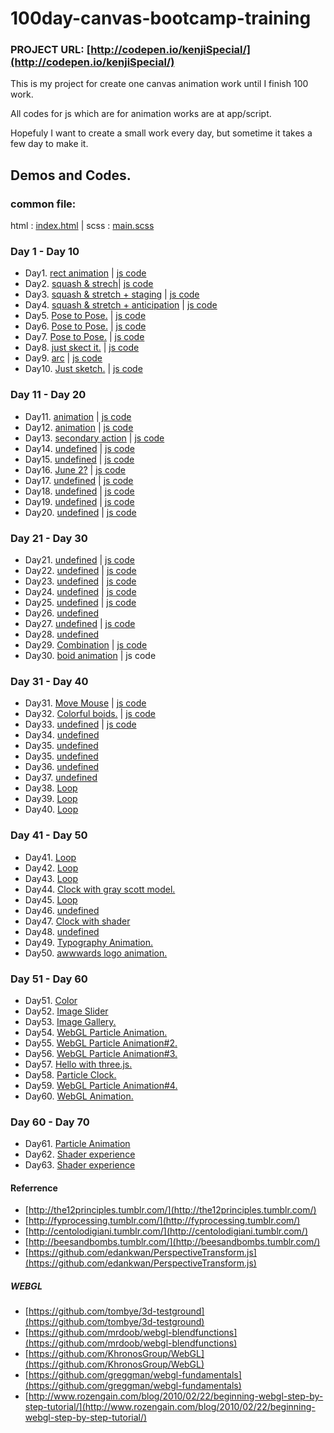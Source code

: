 100day-canvas-bootcamp-training
===============================

### PROJECT URL: [http://codepen.io/kenjiSpecial/](http://codepen.io/kenjiSpecial/)

This is my project for create one canvas animation work until I finish 100 work.

All codes for js which are for animation works are at app/script.

Hopefuly I want to create a small work every day, but sometime it takes a few day to make it.


## Demos and Codes.

### common file:
html : [index.html](https://github.com/kenjiSpecial/100day-canvas-bootcamp-training/blob/master/app/index.html) | scss : [main.scss](https://github.com/kenjiSpecial/100day-canvas-bootcamp-training/blob/master/app/styles/main.scss)

### Day 1 - Day 10
- Day1. [rect animation](http://codepen.io/kenjiSpecial/pen/phiBu) |  [ js code](https://github.com/kenjiSpecial/100day-canvas-bootcamp-training/blob/master/app/scripts/1-illusion-of-life/1-squash.js)
- Day2. [squash & strech](http://codepen.io/kenjiSpecial/pen/hjsdG)| [js code](https://github.com/kenjiSpecial/100day-canvas-bootcamp-training/blob/master/app/scripts/1-illusion-of-life/2-squash.js)
- Day3. [squash & stretch + staging](http://codepen.io/kenjiSpecial/pen/Bapfi) | [js code](https://github.com/kenjiSpecial/100day-canvas-bootcamp-training/blob/master/app/scripts/1-illusion-of-life/3-stage.js)
- Day4. [squash & stretch + anticipation](http://codepen.io/kenjiSpecial/pen/uidbC) | [js code](https://github.com/kenjiSpecial/100day-canvas-bootcamp-training/blob/master/app/scripts/1-illusion-of-life/4-anticipation.js)
- Day5. [Pose to Pose.](http://codepen.io/kenjiSpecial/pen/tfnEh) | [js code](https://github.com/kenjiSpecial/100day-canvas-bootcamp-training/blob/master/app/scripts/1-illusion-of-life/5-pose-to-pos.js)
- Day6. [Pose to Pose.](http://codepen.io/kenjiSpecial/pen/wIhqf) | [js code](https://github.com/kenjiSpecial/100day-canvas-bootcamp-training/blob/master/app/scripts/1-illusion-of-life/6-pose-to-pos.js)
- Day7. [Pose to Pose.](http://codepen.io/kenjiSpecial/pen/yiBJw) | [js code](https://github.com/kenjiSpecial/100day-canvas-bootcamp-training/blob/master/app/scripts/1-illusion-of-life/7-pose-to-pose.js)
- Day8. [just skect it.](http://codepen.io/kenjiSpecial/pen/hiLfs) | [js code](https://github.com/kenjiSpecial/100day-canvas-bootcamp-training/blob/master/app/scripts/1-illusion-of-life/8-arcs.js)
- Day9. [arc](http://codepen.io/kenjiSpecial/pen/Frazi) | [js code](https://github.com/kenjiSpecial/100day-canvas-bootcamp-training/blob/master/app/scripts/1-illusion-of-life/9-arcs.js)
- Day10. [Just sketch.](http://codepen.io/kenjiSpecial/pen/ghfwL) | [js code](https://github.com/kenjiSpecial/100day-canvas-bootcamp-training/blob/master/app/scripts/1-illusion-of-life/10-animation.js)


### Day 11 - Day 20
- Day11. [animation](http://codepen.io/kenjiSpecial/pen/xEIwr) | [js code](http://codepen.io/kenjiSpecial/pen/xEIwr)
- Day12. [animation](http://codepen.io/kenjiSpecial/pen/chGgL) | [js code](https://github.com/kenjiSpecial/100day-canvas-bootcamp-training/blob/master/app/scripts/1-illusion-of-life/12-secondary-action.js)
- Day13. [secondary action](http://codepen.io/kenjiSpecial/pen/eyCkt) | [js code](https://github.com/kenjiSpecial/100day-canvas-bootcamp-training/blob/master/app/scripts/1-illusion-of-life/13-secondary-action.js)
- Day14. [undefined](http://codepen.io/kenjiSpecial/pen/nxKhm) | [js code](https://github.com/kenjiSpecial/100day-canvas-bootcamp-training/blob/master/app/scripts/1-illusion-of-life/14-undefined.js)
- Day15. [undefined](http://codepen.io/kenjiSpecial/pen/qfLdD) | [js code](https://github.com/kenjiSpecial/100day-canvas-bootcamp-training/blob/master/app/scripts/1-illusion-of-life/15-undefined.js)
- Day16. [June 2?](http://codepen.io/kenjiSpecial/pen/uIjnH) | [js code](https://github.com/kenjiSpecial/100day-canvas-bootcamp-training/blob/master/app/scripts/1-illusion-of-life/16-undefined.js)
- Day17. [undefined](http://codepen.io/kenjiSpecial/pen/zxqDv) | [js code](https://github.com/kenjiSpecial/100day-canvas-bootcamp-training/blob/master/app/scripts/1-illusion-of-life/17-undefined.js)
- Day18. [undefined](http://codepen.io/kenjiSpecial/pen/dvHIq) | [js code](https://github.com/kenjiSpecial/100day-canvas-bootcamp-training/blob/master/app/scripts/1-illusion-of-life/18-undefined.js)
- Day19. [undefined](http://codepen.io/kenjiSpecial/pen/vDfKi) | [js code](https://github.com/kenjiSpecial/100day-canvas-bootcamp-training/blob/master/app/scripts/1-illusion-of-life/19-undefined.js)
- Day20. [undefined](http://codepen.io/kenjiSpecial/pen/tnmCc) | [js code](https://github.com/kenjiSpecial/100day-canvas-bootcamp-training/blob/master/app/scripts/1-illusion-of-life/20-undefined.js)

### Day 21 - Day 30
- Day21. [undefined](http://codepen.io/kenjiSpecial/pen/dkLho) | [js code](https://github.com/kenjiSpecial/100day-canvas-bootcamp-training/blob/master/app/scripts/1-illusion-of-life/21-undefined.js)
- Day22. [undefined](http://codepen.io/kenjiSpecial/pen/zsGrB) | [js code](https://github.com/kenjiSpecial/100day-canvas-bootcamp-training/blob/master/app/scripts/1-illusion-of-life/22-undefined.js)
- Day23. [undefined](http://codepen.io/kenjiSpecial/pen/BGhrm) | [js code](https://github.com/kenjiSpecial/100day-canvas-bootcamp-training/blob/master/app/scripts/1-illusion-of-life/22-undefined.js)
- Day24. [undefined](http://codepen.io/kenjiSpecial/pen/aIhmB) | [js code](https://github.com/kenjiSpecial/100day-canvas-bootcamp-training/blob/master/app/scripts/1-illusion-of-life/23-undefined.js)
- Day25. [undefined](http://codepen.io/kenjiSpecial/pen/kCoEq) | [js code](https://github.com/kenjiSpecial/100day-canvas-bootcamp-training/blob/master/app/scripts/2-numbers/24-number0.js)
- Day26. [undefined](http://codepen.io/kenjiSpecial/pen/ysChe)
- Day27. [undefined](http://codepen.io/kenjiSpecial/pen/dwypc) | [js code](https://github.com/kenjiSpecial/100day-canvas-bootcamp-training/blob/master/app/scripts/99-hobby/26-undefined.js)
- Day28. [undefined](http://codepen.io/kenjiSpecial/pen/yLFwi)
- Day29. [Combination](http://codepen.io/kenjiSpecial/pen/qsipv) | [js code](https://github.com/kenjiSpecial/100day-canvas-bootcamp-training/blob/master/app/scripts/99-hobby/28-02-combination.js)
- Day30. [boid animation](http://codepen.io/kenjiSpecial/pen/efgzI) | js code

### Day 31 - Day 40
- Day31. [Move Mouse](http://codepen.io/kenjiSpecial/pen/AJxDc) | [js code](https://github.com/kenjiSpecial/100day-canvas-bootcamp-training/blob/master/app/scripts/99-hobby/30-mouse-boid.js)
- Day32. [Colorful boids.](http://codepen.io/kenjiSpecial/pen/DerBc) | [js code](https://github.com/kenjiSpecial/100day-canvas-bootcamp-training/blob/master/app/scripts/99-hobby/32-boid-collection.js)
- Day33. [undefined](http://codepen.io/kenjiSpecial/pen/atAoE) | [js code](https://github.com/kenjiSpecial/100day-canvas-bootcamp-training/blob/master/app/scripts/3-algorithm/35-undefined.js)
- Day34. [undefined](http://codepen.io/kenjiSpecial/pen/qBbEv) 
- Day35. [undefined](http://codepen.io/kenjiSpecial/pen/ulBCG)
- Day35. [undefined](http://codepen.io/kenjiSpecial/pen/bzGkJ)
- Day36. [undefined](http://codepen.io/kenjiSpecial/pen/vrfuJ)
- Day37. [undefined](http://codepen.io/kenjiSpecial/pen/qimgz)
- Day38. [Loop](http://codepen.io/kenjiSpecial/pen/vIHFG)
- Day39. [Loop](http://codepen.io/kenjiSpecial/pen/FlcaB)
- Day40. [Loop](http://codepen.io/kenjiSpecial/pen/enrbq)

### Day 41 - Day 50
- Day41. [Loop](http://codepen.io/kenjiSpecial/pen/agGIs)
- Day42. [Loop](http://codepen.io/kenjiSpecial/pen/AwJjt)
- Day43. [Loop](http://codepen.io/kenjiSpecial/pen/saAjL)
- Day44. [Clock with gray scott model.](http://codepen.io/kenjiSpecial/pen/AExmF)
- Day45. [Loop](http://codepen.io/kenjiSpecial/pen/DpCjF)
- Day46. [undefined](http://codepen.io/kenjiSpecial/pen/FpvCj)
- Day47. [Clock with shader](http://codepen.io/kenjiSpecial/pen/IFCzK)
- Day48. [undefined](http://codepen.io/kenjiSpecial/pen/pwIdm)
- Day49. [Typography Animation.](http://codepen.io/kenjiSpecial/pen/JqGdE)
- Day50. [awwwards logo animation.](http://codepen.io/kenjiSpecial/pen/GsLwn)

### Day 51 - Day 60
- Day51. [Color](http://codepen.io/kenjiSpecial/pen/azOXEa)
- Day52. [Image Slider](http://codepen.io/kenjiSpecial/pen/EaVxdx)
- Day53. [Image Gallery.](http://codepen.io/kenjiSpecial/pen/YPyyVq)
- Day54. [WebGL Particle Animation.](http://codepen.io/kenjiSpecial/pen/vELOrM)
- Day55. [WebGL Particle Animation#2.](http://codepen.io/kenjiSpecial/pen/yyeaKm)
- Day56. [WebGL Particle Animation#3.](http://codepen.io/kenjiSpecial/pen/zxrRZz)
- Day57. [Hello with three.js.](http://codepen.io/kenjiSpecial/pen/jEWorO)
- Day58. [Particle Clock.](http://codepen.io/kenjiSpecial/pen/gbrvpK)
- Day59. [WebGL Particle Animation#4.](http://codepen.io/kenjiSpecial/pen/EaKLyB)
- Day60. [WebGL Animation.](http://codepen.io/kenjiSpecial/pen/WbwJZy)


### Day 60 - Day 70
- Day61. [Particle Animation](http://codepen.io/kenjiSpecial/pen/ogzdxO)
- Day62. [Shader experience](http://codepen.io/kenjiSpecial/pen/ByWxGy)
- Day63. [Shader experience](http://codepen.io/kenjiSpecial/pen/YPyyVq)



#### Referrence

- [http://the12principles.tumblr.com/](http://the12principles.tumblr.com/)
- [http://fyprocessing.tumblr.com/](http://fyprocessing.tumblr.com/)
- [http://centolodigiani.tumblr.com/](http://centolodigiani.tumblr.com/)
- [http://beesandbombs.tumblr.com/](http://beesandbombs.tumblr.com/)
- [https://github.com/edankwan/PerspectiveTransform.js](https://github.com/edankwan/PerspectiveTransform.js)
 
##### WEBGL

- [https://github.com/tombye/3d-testground](https://github.com/tombye/3d-testground)
- [https://github.com/mrdoob/webgl-blendfunctions](https://github.com/mrdoob/webgl-blendfunctions)
- [https://github.com/KhronosGroup/WebGL](https://github.com/KhronosGroup/WebGL)
- [https://github.com/greggman/webgl-fundamentals](https://github.com/greggman/webgl-fundamentals)
- [http://www.rozengain.com/blog/2010/02/22/beginning-webgl-step-by-step-tutorial/](http://www.rozengain.com/blog/2010/02/22/beginning-webgl-step-by-step-tutorial/)
